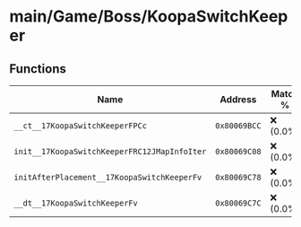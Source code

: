 # main/Game/Boss/KoopaSwitchKeeper

## Functions

| Name | Address | Match % |
|------|---------|---------|
| `__ct__17KoopaSwitchKeeperFPCc` | `0x80069BCC` | :x: (0.0%) |
| `init__17KoopaSwitchKeeperFRC12JMapInfoIter` | `0x80069C08` | :x: (0.0%) |
| `initAfterPlacement__17KoopaSwitchKeeperFv` | `0x80069C78` | :x: (0.0%) |
| `__dt__17KoopaSwitchKeeperFv` | `0x80069C7C` | :x: (0.0%) |